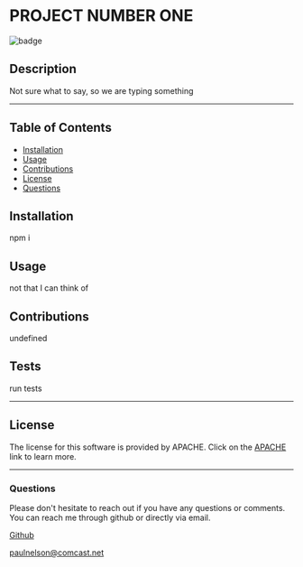 # PROJECT NUMBER ONE

  ![badge](https://img.shields.io/badge/License-Apache-blue.svg)

## Description
Not sure what to say, so we are typing something

***

## Table of Contents
* [Installation](#installation) 
* [Usage](#usage)  
* [Contributions](#contributions)  
* [License](#license)  
* [Questions](#questions)  


## Installation
npm i


## Usage
not that I can think of


## Contributions
undefined


## Tests
run tests

***

## License
The license for this software is provided by APACHE.
Click on the [APACHE](https://opensource.org/licenses/Apache-2.0) link to learn more.

***

### Questions
Please don't hesitate to reach out if you have any questions or comments. You can reach me through github or directly via email. 
 
[Github](https://github.com/comcel1) 

paulnelson@comcast.net

